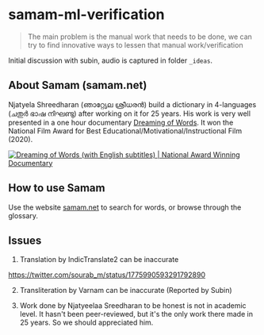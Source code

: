 # samam-ml-verification

> The main problem is the manual work that needs to be done, we can try to find innovative ways to lessen that manual work/verification

Initial discussion with subin, audio is captured in folder `_ideas`.

## About Samam (samam.net)

Njatyela Shreedharan (ഞാറ്റ്യേല ശ്രീധരൻ) build a dictionary in 4-languages (ചതുർ ഭാഷ നിഘണ്ടു) after working on it for 25 years.
His work is very well presented in a one hour documentary [Dreaming of Words](https://youtu.be/IWmRnOcm_Ko?si=BZyGnx9XvCkU6mDQ). It won the National Film Award for Best Educational/Motivational/Instructional Film (2020).

[![Dreaming of Words (with English subtitles) | National Award Winning Documentary](https://img.youtube.com/vi/IWmRnOcm_Ko/default.jpg)](https://youtu.be/IWmRnOcm_Ko)

## How to use Samam

Use the website [samam.net](https://samam.net/) to search for words, or browse through the glossary.

## Issues

1. Translation by IndicTranslate2 can be inaccurate

https://twitter.com/sourab_m/status/1775990593291792890

2. Transliteration by Varnam can be inaccurate (Reported by Subin)

3. Work done by Njatyeelaa Sreedharan to be honest is not in academic level. It hasn't been peer-reviewed, but it's the only work there made in 25 years. So we should appreciated him.


